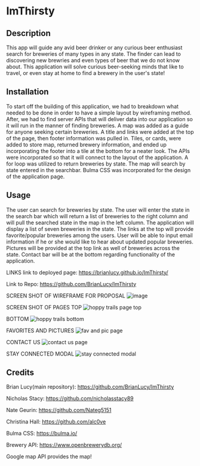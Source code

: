 # ImThirsty

## Description

This app will guide any avid beer drinker or any curious beer enthusiast search for breweries of many types in any state. The finder can lead to discovering new brewries and even types of beer that we do not know about. This application will solve curious beer-seeking minds that like to travel, or even stay at home to find a brewery in the user's state!

## Installation

To start off the building of this application, we had to breakdown what needed to be done in order to have a simple layout by wireframing method. After, we had to find server APIs that will deliver data into our application so it will run in the manner of finding breweries. A map was added as a guide for anyone seeking certain breweries. A title and links were added at the top of the page, then footer information was pulled in. Tiles, or cards, were added to store map, returned brewery information, and ended up incorporating the footer into a tile at the bottom for a neater look. The APIs were incorporated so that it will connect to the layout of the application. A for loop was utilized to return breweries by state. The map will search by state entered in the searchbar. Bulma CSS was incorporated for the design of the application page.

## Usage

The user can search for breweries by state. The user will enter the state in the search bar which will return a list of breweries to the right column and will pull the searched state in the map in the left column. The application will display a list of seven breweries in the state. The links at the top will provide favorite/popular breweries among the users. User will be able to input email information if he or she would like to hear about updated popular breweries. Pictures will be provided at the top link as well of breweries across the state. Contact bar will be at the bottom regarding functionality of the application. 

LINKS
link to deployed page: https://brianlucy.github.io/ImThirsty/

Link to Repo: https://github.com/BrianLucy/ImThirsty

SCREEN SHOT OF WIREFRAME FOR PROPOSAL
![image](https://user-images.githubusercontent.com/116689598/218334825-14ca0fe4-3099-4cfa-8c0a-4ec6d8425c91.png)

SCREEN SHOT OF PAGES
TOP
![hoppy trails page top](https://user-images.githubusercontent.com/116689598/218336563-c19311fb-e9df-4a29-816d-50da365d947a.png)

BOTTOM
![hoppy trails bottom](https://user-images.githubusercontent.com/116689598/218336577-be00cc16-520e-4ba0-a475-2643df3feebf.png)

FAVORITES AND PICTURES
![fav and pic page](https://user-images.githubusercontent.com/116689598/218336584-3058de53-2294-430a-8ead-89687c8e3364.png)

CONTACT US
![contact us page](https://user-images.githubusercontent.com/116689598/218336590-1902b36f-ae8f-4999-9676-704ec9debad7.png)

STAY CONNECTED MODAL
![stay connected modal](https://user-images.githubusercontent.com/116689598/218336605-351ffab1-8b66-4c41-9c0b-82e8508cc808.png)


## Credits

Brian Lucy(main repository): https://github.com/BrianLucy/ImThirsty

Nicholas Stacy: https://github.com/nicholasstacy89

Nate Geurin: https://github.com/Nateg5151

Christina Hall: https://github.com/alc0ve

Bulma CSS: https://bulma.io/

Brewery API: https://www.openbrewerydb.org/

Google map API provides the map!
